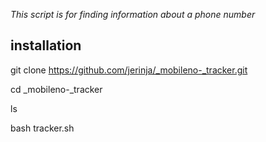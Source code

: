 
_This script is  for finding information about a phone number_

<h2>installation</h2>

git clone https://github.com/jerinja/_mobileno-_tracker.git


cd _mobileno-_tracker

ls


bash tracker.sh


